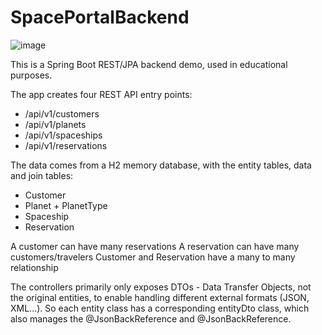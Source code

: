 # SpacePortalBackend
![image](https://user-images.githubusercontent.com/8819076/186982448-eb34f465-60ae-4706-81d6-263b153c9b6c.png)

This is a Spring Boot REST/JPA backend demo, used in educational purposes.

The app creates four REST API entry points:
- /api/v1/customers
- /api/v1/planets
- /api/v1/spaceships
- /api/v1/reservations

The data comes from a H2 memory database, with the entity tables, data and join tables:
- Customer
- Planet + PlanetType
- Spaceship
- Reservation

A customer can have many reservations
A reservation can have many customers/travelers
Customer and Reservation have a many to many relationship

The controllers primarily only exposes DTOs - Data Transfer Objects, not the original entities, to enable handling different external formats (JSON, XML...).
So each entity class has a corresponding entityDto class, which also manages the @JsonBackReference and @JsonBackReference.
